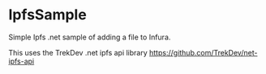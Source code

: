 # IpfsSample

Simple Ipfs .net sample of adding a file to Infura.

This uses the TrekDev .net ipfs api library https://github.com/TrekDev/net-ipfs-api
